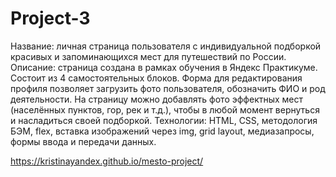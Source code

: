 # Project-3
Название: личная страница пользователя с индивидуальной подборкой красивых и запоминающихся мест для путешествий по России.
Описание: страница создана в рамках обучения в Яндекс Практикуме. Состоит из 4 самостоятельных блоков. Форма для редактирования профиля позволяет загрузить фото пользователя, обозначить ФИО и род деятельности. На страницу можно добавлять фото эффектных мест (населённых пунктов, гор, рек и т.д.), чтобы в любой момент вернуться и насладиться своей подборкой.
Технологии: HTML, CSS, методология БЭМ, flex, вставка изображений через img, grid layout, медиазапросы, формы ввода и передачи данных.

https://kristinayandex.github.io/mesto-project/
